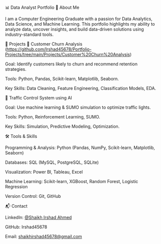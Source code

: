 📊 Data Analyst Portfolio
👋 About Me

I am a Computer Engineering Graduate with a passion for Data Analytics, Data Science, and Machine Learning.
This portfolio highlights my ability to analyze data, uncover insights, and build data-driven solutions using industry-standard tools.

🚀 Projects
🔹 Customer Churn Analysis (https://github.com/Irshad45678/Portfolio-Projects/tree/main/Projects/Customer%20Churn%20Analysis)

Goal: Identify customers likely to churn and recommend retention strategies.

Tools: Python, Pandas, Scikit-learn, Matplotlib, Seaborn.

Key Skills: Data Cleaning, Feature Engineering, Classification Models, EDA.


🔹 Traffic Control System using AI

Goal: Use machine learning & SUMO simulation to optimize traffic lights.

Tools: Python, Reinforcement Learning, SUMO.

Key Skills: Simulation, Predictive Modeling, Optimization.

🛠️ Tools & Skills

Programming & Analysis: Python (Pandas, NumPy, Scikit-learn, Matplotlib, Seaborn)

Databases: SQL (MySQL, PostgreSQL, SQLite)

Visualization: Power BI, Tableau, Excel

Machine Learning: Scikit-learn, XGBoost, Random Forest, Logistic Regression

Version Control: Git, GitHub

📬 Contact

LinkedIn: [@Shaikh Irshad Ahmed](https://www.linkedin.com/in/shaikh-irshad-ahmed-5b570b2a7/)

GitHub: Irshad45678

Email: shaikhirshad45678@gmail.com
